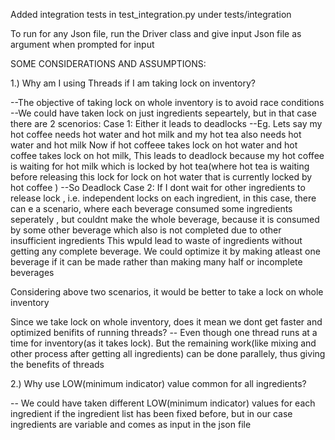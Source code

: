 Added integration tests in test_integration.py under tests/integration

To run for any Json file, run the Driver class and give input Json file
as argument when prompted for input


SOME CONSIDERATIONS AND ASSUMPTIONS:

1.) Why am I using Threads if I am taking lock on inventory?

--The objective of taking lock on whole inventory is to avoid race conditions
--We could have taken lock on just ingredients sepeartely, but in that case there are 2 scenorios:
  Case 1: Either it leads to deadlocks --Eg. Lets say my hot coffee needs hot water and hot milk
                                and my hot tea also needs hot water and hot milk
                                Now if hot coffeee takes lock on hot water and hot coffee takes lock on hot milk, 
                                This leads to deadlock because my hot coffee is waiting for hot milk which is locked by 
                                hot tea(where hot tea is waiting before releasing this lock for lock on hot water
                                that is currently locked by hot coffee ) --So Deadlock
  Case 2: If I dont wait for other ingredients to release lock , i.e. independent locks on each ingredient,
        in this case, there can e a scenario, where each beverage consumed some ingredients seperately , 
        but couldnt make the whole beverage, because it is consumed by some other beverage 
        which also is not completed due to other insufficient ingredients
        This wpuld lead to waste of ingredients without getting any complete beverage.
        We could optimize it by making atleast one beverage if it can be made rather than making
        many half or incomplete beverages
  
Considering above two scenarios, it would be better to take a lock on whole inventory

Since we take lock on whole inventory, does it mean we dont get faster and optimized benifits of running threads?
    -- Even though one thread runs at a time for inventory(as it takes lock).
     But the remaining work(like mixing and other process after getting all ingredients) can be done parallely,
     thus giving the benefits of threads

2.) Why use LOW(minimum indicator) value common for all ingredients?

-- We could have taken different LOW(minimum indicator) values for each ingredient 
    if the ingredient list has been fixed before, but in our case ingredients are variable 
    and comes as input in the json file






